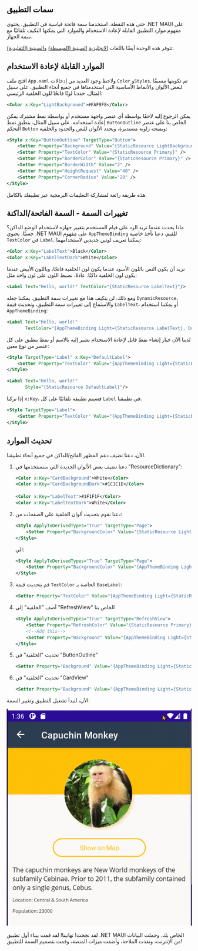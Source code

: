 ## سمات التطبيق

حتى هذه النقطة، استخدمنا سمة فاتحة قياسية في التطبيق. يحتوي .NET MAUI على مفهوم موارد التطبيق القابلة لإعادة الاستخدام والموارد التي يمكنها التكيف تلقائيًا مع سمة الجهاز.

تتوفر هذه الوحدة أيضًا باللغات [الانجليزية](README.md) [الصينية (المبسطة)](README.zh-cn.md) و[الصينية (التقليدية)](README.zh-tw.md).

## الموارد القابلة لإعادة الاستخدام

افتح ملف `App.xaml` ولاحظ وجود العديد من إدخالات `Color` و`Styles`. تم تكوينها مسبقًا لبعض الألوان والأنماط الأساسية التي استخدمناها في جميع أنحاء التطبيق. على سبيل المثال، حددنا لونًا فاتحًا للون الخلفية الرئيسي:

```xml
<Color x:Key="LightBackground">#FAF9F8</Color>
```

يمكن الرجوع إليه لاحقًا بواسطة أي عنصر واجهة مستخدم أو بواسطة نمط مشترك يمكن إعادة استخدامه. على سبيل المثال، ينطبق نمط `ButtonOutline` الخاص بنا على عنصر التحكم `Button` ويمنحه زاوية مستديرة، ويحدد الألوان للنص والحدود والخلفية:

```xml
<Style x:Key="ButtonOutline" TargetType="Button">
    <Setter Property="Background" Value="{StaticResource LightBackground}" />
    <Setter Property="TextColor" Value="{StaticResource Primary}" />
    <Setter Property="BorderColor" Value="{StaticResource Primary}" />
    <Setter Property="BorderWidth" Value="2" />
    <Setter Property="HeightRequest" Value="40" />
    <Setter Property="CornerRadius" Value="20" />
</Style>
```

هذه طريقة رائعة لمشاركة التعليمات البرمجية عبر تطبيقك بالكامل.

## تغييرات السمة - السمة الفاتحة/الداكنة

ماذا يحدث عندما تريد الرد على قيام المستخدم بتغيير جهازه لاستخدام الوضع الداكن؟ حسنًا، يحتوي .NET MAUI على مفهوم `AppThemeBinding` للقيم. دعنا نأخذ خاصية `TextColor` في `Label`. يمكننا تعريف لونين جديدين لاستخدامهما:

```xml
<Color x:Key="LabelText">Black</Color>
<Color x:Key="LabelTextDark">White</Color>
```

نريد أن يكون النص باللون الأسود عندما يكون لون الخلفية فاتحًا، وباللون الأبيض عندما يكون لون الخلفية داكنًا. عادةً، نضبط اللون على لون واحد مثل:

```xml
<Label Text="Hello, world!" TextColor="{StaticResource LabelText}"/>
```

ومع ذلك، لن يتكيف هذا مع تغييرات سمة التطبيق. يمكننا جعله `DynamicResource`، والاستماع إلى تغييرات سمة التطبيق، وتحديث قيمة `LabelText`، أو يمكننا استخدام `AppThemeBinding`:

```xml
<Label Text="Hello, world!" 
       TextColor="{AppThemeBinding Light={StaticResource LabelText}, Dark={StaticResource LabelTextDark}}"/>
```

لدينا الآن خيار إنشاء نمط قابل لإعادة الاستخدام نشير إليه بالاسم أو نمط ينطبق على كل عنصر من نوع معين:

```xml
<Style TargetType="Label" x:Key="DefaultLabel">
    <Setter Property="TextColor" Value="{AppThemeBinding Light={StaticResource LabelText}, Dark={StaticResource LabelTextDark}}" />
</Style>
```

```xml
<Label Text="Hello, world!" 
       Style="{StaticResource DefaultLabel}"/>
```

إذا تركنا `x:Key`، فسيتم تطبيقه تلقائيًا على كل `Label` في تطبيقنا.

```xml
<Style TargetType="Label">
    <Setter Property="TextColor" Value="{AppThemeBinding Light={StaticResource LabelText}, Dark={StaticResource LabelTextDark}}" />
</Style>
```

## تحديث الموارد

الآن، دعنا نضيف دعم المظهر الفاتح/الداكن في جميع أنحاء تطبيقنا.

1. دعنا نضيف بعض الألوان الجديدة التي سنستخدمها في "ResourceDictionary":

    ```xml
    <Color x:Key="CardBackground">White</Color>
    <Color x:Key="CardBackgroundDark">#1C1C1E</Color>

    <Color x:Key="LabelText">#1F1F1F</Color>
    <Color x:Key="LabelTextDark">White</Color>
    ```

1. دعنا نقوم بتحديث ألوان الخلفية على الصفحات من:

    ```xml
    <Style ApplyToDerivedTypes="True" TargetType="Page">
        <Setter Property="BackgroundColor" Value="{StaticResource LightBackground}" />
    </Style>
    ```

    الي:

    ```xml
    <Style ApplyToDerivedTypes="True" TargetType="Page">
        <Setter Property="BackgroundColor" Value="{AppThemeBinding Light={StaticResource LightBackground}, Dark={StaticResource DarkBackground}}" />
    </Style>
    ```


1. قم بتحديث قيمة `TextColor` الخاصة بـ `BaseLabel`:

    ```xml
    <Setter Property="TextColor" Value="{AppThemeBinding Light={StaticResource LabelText}, Dark={StaticResource LabelTextDark}}" />
    ```

1. أضف "الخلفية" إلى "RefreshView" الخاص بنا

    ```xml
    <Style ApplyToDerivedTypes="True" TargetType="RefreshView">
        <Setter Property="RefreshColor" Value="{StaticResource Primary}" />
        <!--Add this-->
        <Setter Property="Background" Value="{AppThemeBinding Light={StaticResource LightBackground}, Dark={StaticResource DarkBackground}}" />
    </Style>
    ```

1. تحديث "الخلفية" في "ButtonOutline"

    ```xml
    <Setter Property="Background" Value="{AppThemeBinding Light={StaticResource LightBackground}, Dark={StaticResource DarkBackground}}" />
    ```

1. تحديث "الخلفية" في "CardView"

    ```xml
    <Setter Property="Background" Value="{AppThemeBinding Light={StaticResource CardBackground}, Dark={StaticResource CardBackgroundDark}}" />
    ```

الآن، لنبدأ تشغيل التطبيق وتغيير السمة:

![تغيير السمات](../Art/Themes.gif)

لقد نجحت! تهانينا! لقد قمت ببناء أول تطبيق .NET MAUI الخاص بك، وحملت البيانات من الإنترنت، ونفذت الملاحة، وأضفت ميزات المنصة، وقمت بتصميم السمة للتطبيق!

